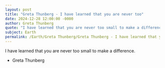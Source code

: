 ```yaml
---
layout: post
title: "Greta Thunberg - I have learned that you are never too"
date: 2024-12-28 12:00:00 -0000
author: Greta Thunberg
quote: "I have learned that you are never too small to make a difference."
subject: Earth
permalink: /Earth/Greta Thunberg/Greta Thunberg - I have learned that you are never too
---
```


I have learned that you are never too small to make a difference.

- Greta Thunberg
